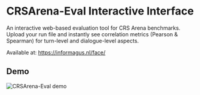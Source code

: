 # CRSArena-Eval Interactive Interface

An interactive web-based evaluation tool for CRS Arena benchmarks. Upload your run file and instantly see correlation metrics (Pearson & Spearman) for turn-level and dialogue-level aspects.

Available at: https://informagus.nl/face/

## Demo

![CRSArena-Eval demo](demo.gif)
